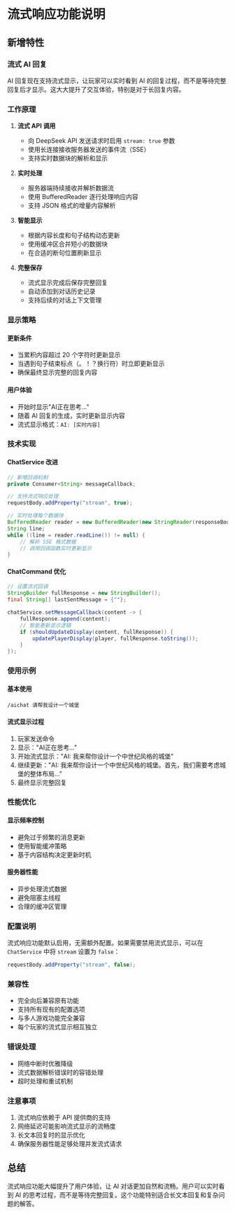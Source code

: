 # 流式响应功能说明

## 新增特性

### 流式 AI 回复

AI 回复现在支持流式显示，让玩家可以实时看到 AI 的回复过程，而不是等待完整回复后才显示。这大大提升了交互体验，特别是对于长回复内容。

### 工作原理

1. **流式 API 调用**
   - 向 DeepSeek API 发送请求时启用 `stream: true` 参数
   - 使用长连接接收服务器发送的事件流（SSE）
   - 支持实时数据块的解析和显示

2. **实时处理**
   - 服务器端持续接收并解析数据流
   - 使用 BufferedReader 逐行处理响应内容
   - 支持 JSON 格式的增量内容解析

3. **智能显示**
   - 根据内容长度和句子结构动态更新
   - 使用缓冲区合并短小的数据块
   - 在合适的断句位置刷新显示

4. **完整保存**
   - 流式显示完成后保存完整回复
   - 自动添加到对话历史记录
   - 支持后续的对话上下文管理

### 显示策略

#### 更新条件
- 当累积内容超过 20 个字符时更新显示
- 当遇到句子结束标点（。！？换行符）时立即更新显示
- 确保最终显示完整的回复内容

#### 用户体验
- 开始时显示"AI正在思考..."
- 随着 AI 回复的生成，实时更新显示内容
- 流式显示格式：`AI: [实时内容]`

### 技术实现

#### ChatService 改进
```java
// 新增回调机制
private Consumer<String> messageCallback;

// 支持流式响应处理
requestBody.addProperty("stream", true);

// 实时处理每个数据块
BufferedReader reader = new BufferedReader(new StringReader(responseBody));
String line;
while ((line = reader.readLine()) != null) {
    // 解析 SSE 格式数据
    // 调用回调函数实时更新显示
}
```

#### ChatCommand 优化
```java
// 设置流式回调
StringBuilder fullResponse = new StringBuilder();
final String[] lastSentMessage = {""};

chatService.setMessageCallback(content -> {
    fullResponse.append(content);
    // 智能更新显示逻辑
    if (shouldUpdateDisplay(content, fullResponse)) {
        updatePlayerDisplay(player, fullResponse.toString());
    }
});
```

### 使用示例

#### 基本使用
```
/aichat 请帮我设计一个城堡
```

#### 流式显示过程
1. 玩家发送命令
2. 显示："AI正在思考..."
3. 开始流式显示："AI: 我来帮你设计一个中世纪风格的城堡"
4. 继续更新："AI: 我来帮你设计一个中世纪风格的城堡。首先，我们需要考虑城堡的整体布局..."
5. 最终显示完整回复

### 性能优化

#### 显示频率控制
- 避免过于频繁的消息更新
- 使用智能缓冲策略
- 基于内容结构决定更新时机

#### 服务器性能
- 异步处理流式数据
- 避免阻塞主线程
- 合理的缓冲区管理

### 配置说明

流式响应功能默认启用，无需额外配置。如果需要禁用流式显示，可以在 `ChatService` 中将 `stream` 设置为 `false`：

```java
requestBody.addProperty("stream", false);
```

### 兼容性

- 完全向后兼容原有功能
- 支持所有现有的配置选项
- 与多人游戏功能完全兼容
- 每个玩家的流式显示相互独立

### 错误处理

- 网络中断时优雅降级
- 流式数据解析错误时的容错处理
- 超时处理和重试机制

### 注意事项

1. 流式响应依赖于 API 提供商的支持
2. 网络延迟可能影响流式显示的流畅度
3. 长文本回复时的显示优化
4. 确保服务器性能足够处理并发流式请求

## 总结

流式响应功能大幅提升了用户体验，让 AI 对话更加自然和流畅。用户可以实时看到 AI 的思考过程，而不是等待完整回复。这个功能特别适合长文本回复和复杂问题的解答。
